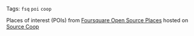 <!--fused:tags-->
Tags: `fsq` `poi` `coop`

<!--fused:readme-->
Places of interest (POIs) from [Foursquare Open Source Places](https://opensource.foursquare.com/os-places/) hosted on [Source Coop](https://source.coop/repositories/fused/fsq-os-places)
